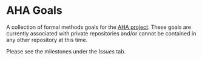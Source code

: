 # AHA Goals

A collection of formal methods goals for the [AHA project](https://aha.stanford.edu/). 
These goals are currently associated with private repositories and/or cannot be contained in any other repository at this time.

Please see the milestones under the *Issues* tab.
